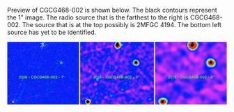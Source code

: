 Preview of CGCG468-002 is shown below. The black contours represent the 1" image. The radio source that is the farthest to the right is CGCG468-002. The source that is at the top possibly is 2MFGC 4194. The bottom left source has yet to be identified. 

![CGCG468-002](CGCG468-002.png "CGCG468-002")

